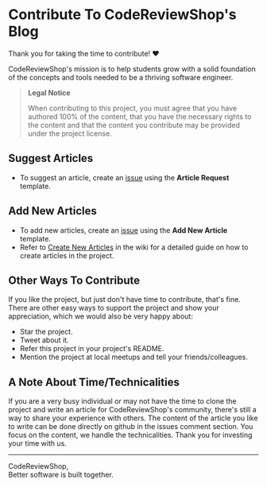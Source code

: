 <!-- omit in toc -->

# Contribute To CodeReviewShop's Blog

Thank you for taking the time to contribute! ❤️

CodeReviewShop's mission is to help students grow with a solid foundation of the concepts and tools needed to be a thriving software engineer.

> **Legal Notice**
>
> When contributing to this project, you must agree that you have authored 100% of the content, that you have the necessary rights to the content and that the content you contribute may be provided under the project license.

## Suggest Articles

- To suggest an article, create an [issue](https://github.com/CodeReviewShop/blog/issues/new/choose) using the **Article Request** template.

## Add New Articles

- To add new articles, create an [issue](https://github.com/CodeReviewShop/blog/issues/new/choose) using the **Add New Article** template.
- Refer to [Create New Articles](https://github.com/CodeReviewShop/blog/wiki/03-Create-New-Articles) in the wiki for a detailed guide on how to create articles in the project.

## Other Ways To Contribute

If you like the project, but just don't have time to contribute, that's fine. There are other easy ways to support the project and show your appreciation, which we would also be very happy about:

- Star the project.
- Tweet about it.
- Refer this project in your project's README.
- Mention the project at local meetups and tell your friends/colleagues.

## A Note About Time/Technicalities

If you are a very busy individual or may not have the time to clone the project and write an article for CodeReviewShop's community, there's still a way to share your experience with others. The content of the article you like to write can be done directly on github in the issues comment section. You focus on the content, we handle the technicalities. Thank you for investing your time with us.

---

CodeReviewShop,<br>
Better software is built together.
